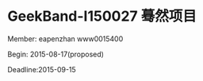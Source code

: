 # GeekBand-I150027  蓦然项目
Member: eapenzhan
        www0015400

Begin: 2015-08-17(proposed)

Deadline:2015-09-15

